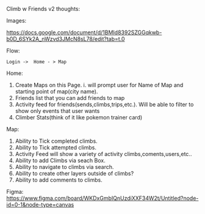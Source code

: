 Climb w Friends v2 thoughts:


Images:

https://docs.google.com/document/d/1BMId8392SZGGqkwb-b0D_6SYk2A_nWzvd3JMcN8sL78/edit?tab=t.0


Flow:

    Login ->  Home - > Map





Home:

1. Create Maps on this Page.
    i. will prompt user for Name of Map and starting point of map(city name). 
2. Friends list that you can add friends to map
3. Activity feed for friends(sends,climbs,trips,etc.). Will be able to filter to show only events that user wants
4. Climber Stats(think of it like pokemon trainer card)


Map:
1. Ability to Tick completed climbs.
2. Ability to Tick attempted climbs.
3. Activity Feed will show a variety of activity climbs,coments,users,etc..
4. Ability to add Climbs via seach Box.
5. Ability to navigate to climbs via search.
6. Ability to create other layers outside of climbs?
7. Ability to add comments to climbs.

Figma: https://www.figma.com/board/WKDxGmbIQnUzdiXXF34W2t/Untitled?node-id=0-1&node-type=canvas
